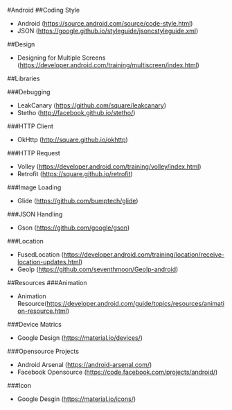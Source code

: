 #Android
##Coding Style
- Android (https://source.android.com/source/code-style.html)
- JSON (https://google.github.io/styleguide/jsoncstyleguide.xml)

##Design
- Designing for Multiple Screens (https://developer.android.com/training/multiscreen/index.html)

##Libraries

###Debugging
- LeakCanary (https://github.com/square/leakcanary)
- Stetho (http://facebook.github.io/stetho/)

###HTTP Client
- OkHttp (http://square.github.io/okhttp)

###HTTP Request
- Volley (https://developer.android.com/training/volley/index.html)
- Retrofit (https://square.github.io/retrofit)

###Image Loading
- Glide (https://github.com/bumptech/glide)


###JSON Handling
- Gson (https://github.com/google/gson)

###Location
- FusedLocation
(https://developer.android.com/training/location/receive-location-updates.html)
- GeoIp (https://github.com/seventhmoon/GeoIp-android)

##Resources
###Animation
- Animation Resource(https://developer.android.com/guide/topics/resources/animation-resource.html)

###Device Matrics
- Google Design (https://material.io/devices/)

###Opensource Projects
- Android Arsenal (https://android-arsenal.com/)
- Facebook Opensource (https://code.facebook.com/projects/android/)

###Icon
- Google Desgin (https://material.io/icons/)








